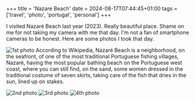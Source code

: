 +++
title = 'Nazare Beach'
date = 2024-08-17T07:44:45+01:00
tags = ['travel', 'photo', 'portugal', 'personal']
+++

I visited Nazaré Beach last year (2023). Really beautiful place. Shame on me for not taking my camera with me that day. I'm not a fan of smartphone cameras to be honest.
Here are some photos I took that day.

![1st photo](https://i.imgur.com/ATjnpyl.jpeg)
According to Wikipedia, Nazaré Beach is a neighborhood, on the seafront, of one of the most traditional Portuguese fishing villages, Nazaré, having the most popular bathing beach on the Portuguese west coast, where you can still find, on the sand, some women dressed in the traditional costume of seven skirts, taking care of the fish that dries in the sun, lined up on stakes.

![2nd photo](https://i.imgur.com/GwZIh3p.jpeg)
![3rd photo](https://i.imgur.com/hxY0rcS.jpeg)
![4th photo](https://i.imgur.com/8uRNHtF.jpeg)
